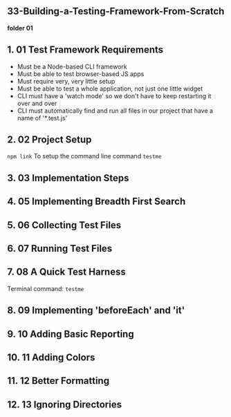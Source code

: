 ## 33-Building-a-Testing-Framework-From-Scratch
**folder 01**

## 1. 01 Test Framework Requirements

- Must be a Node-based CLI framework
- Must be able to test browser-based JS apps
- Must require very, very little setup
- Must be able to test a whole application, not just one little widget
- CLI must have a 'watch mode' so we don't have to keep restarting it over and over
- CLI must automatically find and run all files in our project that have a name of '*.test.js'


## 2. 02 Project Setup

`npm link` To setup the command line command `testme`

## 3. 03 Implementation Steps

## 4. 05 Implementing Breadth First Search

## 5. 06 Collecting Test Files

## 6. 07 Running Test Files

## 7. 08 A Quick Test Harness

Terminal command: `testme`

## 8. 09 Implementing 'beforeEach' and 'it'

## 9. 10 Adding Basic Reporting

## 10. 11 Adding Colors

## 11. 12 Better Formatting

## 12. 13 Ignoring Directories